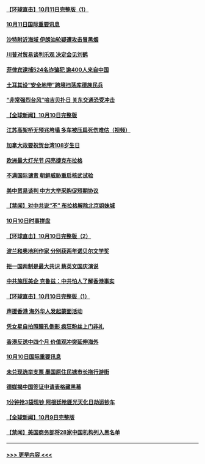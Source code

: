#### [【环球直击】10月11日完整版（1）](../pages/prog202/a102683709.md) 
#### [10月11日国际重要讯息](../pages/prog202/a102683653.md) 
#### [沙特附近海域 伊朗油轮疑遭攻击冒黑烟](../pages/prog202/a102683616.md) 
#### [川普对贸易谈判乐观 决定会见刘鹤](../pages/prog202/a102683576.md) 
#### [菲律宾逮捕524名诈骗犯 逾400人来自中国](../pages/prog202/a102683538.md) 
#### [土耳其设“安全地带”跨境扫荡库德族民兵](../pages/prog202/a102683491.md) 
#### [“非常强烈台风”哈吉贝扑日 关东交通恐受冲击](../pages/prog202/a102683477.md) 
#### [【全球新闻】10月10日完整版](../pages/prog202/a102683451.md) 
#### [江苏高架桥无预兆垮塌 多车被压扁死伤难估（视频）](../pages/prog202/a102683282.md) 
#### [加拿大政要祝贺台湾108岁生日](../pages/prog202/a102683411.md) 
#### [欧洲最大灯光节 闪亮捷克布拉格](../pages/prog202/a102683378.md) 
#### [不满国际谴责 朝鲜威胁重启核武试验](../pages/prog202/a102683320.md) 
#### [美中贸易谈判 中方大举采购促短期协议](../pages/prog202/a102683357.md) 
#### [【禁闻】对中共说“不” 布拉格解除北京姐妹城](../pages/prog202/a102683325.md) 
#### [10月10日时事拼盘](../pages/prog202/a102683310.md) 
#### [【环球直击】10月10日完整版（2）](../pages/prog202/a102683239.md) 
#### [波兰和奥地利作家 分别获两年诺贝尔文学奖](../pages/prog202/a102683180.md) 
#### [拒一国两制是最大共识 蔡英文国庆演说](../pages/prog202/a102683151.md) 
#### [中共施压美企 克鲁兹：中共怕人了解香港事实](../pages/prog202/a102683157.md) 
#### [【环球直击】10月10日完整版（1）](../pages/prog202/a102683016.md) 
#### [声援香港 海外华人发起蒙面活动](../pages/prog202/a102682985.md) 
#### [凭女星自拍照瞳孔倒影 疯狂粉丝上门非礼](../pages/prog202/a102682972.md) 
#### [香港反送中四个月 价值观冲突延伸海外](../pages/prog202/a102682932.md) 
#### [10月10日国际重要讯息](../pages/prog202/a102682935.md) 
#### [未兑现选举支票 墨国原住民掳市长拖行游街](../pages/prog202/a102682917.md) 
#### [德媒揭中国签证申请表格藏黑幕](../pages/prog202/a102682886.md) 
#### [1分钟抢3袋现钞 阿根廷枪匪光天化日劫运钞车](../pages/prog202/a102682807.md) 
#### [【全球新闻】10月9日完整版](../pages/prog202/a102682743.md) 
#### [【禁闻】美国商务部将28家中国机构列入黑名单](../pages/prog202/a102682679.md) 

----
#### [ >>> 更早内容 <<< ](../indexes/prog202-earlier.md)
